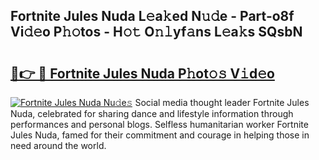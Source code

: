 ## Fortnite Jules Nuda L𝚎a𝚔ed N𝚞𝚍e - Part-o8f Vi𝚍𝚎o P𝚑𝚘tos - H𝚘𝚝 O𝚗𝚕yf𝚊ns L𝚎a𝚔s SQsbN

# <h2><a href="http://kf6152.oniu.top/?m=Fortnite+Jules+Nuda">🔗👉 🔴 Fortnite Jules Nuda P𝚑ot𝚘𝚜 V𝚒d𝚎o</a></h2>

[![Fortnite Jules Nuda Nu𝚍e𝚜](https://i.imgur.com/0qMVB7G.gif)](http://kf6152.oniu.top/?m=Fortnite+Jules+Nuda)
Social media thought leader Fortnite Jules Nuda, celebrated for sharing dance and lifestyle information through performances and personal blogs. Selfless humanitarian worker Fortnite Jules Nuda, famed for their commitment and courage in helping those in need around the world.  
